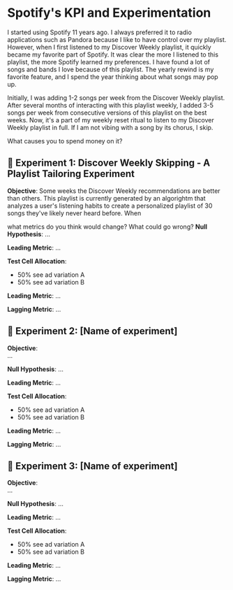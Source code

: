 # Spotify's KPI and Experimentation

I started using Spotify 11 years ago. I always preferred it to radio applications such as Pandora because I like to have control over my playlist. However, when I first listened to my Discover Weekly playlist, it quickly became my favorite part of Spotify. It was clear the more I listened to this playlist, the more Spotify learned my preferences. I have found a lot of songs and bands I love because of this playlist. The yearly rewind is my favorite feature, and I spend the year thinking about what songs may pop up.

Initially, I was adding 1-2 songs per week from the Discover Weekly playlist. After several months of interacting with this playlist weekly, I added 3-5 songs per week from consecutive versions of this playlist on the best weeks. Now, it's a part of my weekly reset ritual to listen to my Discover Weekly playlist in full. If I am not vibing with a song by its chorus, I skip. 

What causes you to spend money on it?

## 🧪 Experiment 1: Discover Weekly Skipping - A Playlist Tailoring Experiment

**Objective**: Some weeks the Discover Weekly recommendations are better than others. This playlist is currently generated by an algorightm that analyzes a user's listening habits to create a personalized playlist of 30 songs they've likely never heard before. When 

what metrics do you think would change? What could go wrong?
**Null Hypothesis**:  ...

**Leading Metric**:  ...

**Test Cell Allocation**:  
- 50% see ad variation A  
- 50% see ad variation B

**Leading Metric**:  ...

**Lagging Metric**:  ...

## 🧪 Experiment 2: [Name of experiment]

**Objective**:  
...


**Null Hypothesis**:  ...

**Leading Metric**:  ...

**Test Cell Allocation**:  
- 50% see ad variation A  
- 50% see ad variation B

**Leading Metric**:  ...

**Lagging Metric**:  ...

## 🧪 Experiment 3: [Name of experiment]

**Objective**:  
...


**Null Hypothesis**:  ...

**Leading Metric**:  ...

**Test Cell Allocation**:  
- 50% see ad variation A  
- 50% see ad variation B

**Leading Metric**:  ...

**Lagging Metric**:  ...

